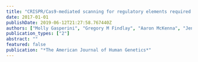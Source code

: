 ```yaml
---
title: "CRISPR/Cas9-mediated scanning for regulatory elements required for HPRT1 expression via thousands of large, programmed genomic deletions"
date: 2017-01-01
publishDate: 2019-06-12T21:27:58.767440Z
authors: ["Molly Gasperini", "Gregory M Findlay", "Aaron McKenna", "Jennifer H Milbank", "Choli Lee", "Melissa D Zhang", "Darren A Cusanovich", "Jay Shendure"]
publication_types: ["2"]
abstract: ""
featured: false
publication: "*The American Journal of Human Genetics*"
---
```


